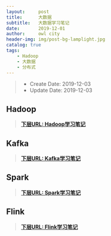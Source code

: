 ```yaml
---
layout:     post
title:      大数据
subtitle:   大数据学习笔记
date:       2019-12-01
author:     owl city
header-img: img/post-bg-lamplight.jpg
catalog: true
tags:
    - Hadoop
    - 大数据
    - 分布式
---
```


> - Create Date: 2019-12-03
> - Update Date: 2019-12-03

## Hadoop

> **[下层URL: Hadoop学习笔记](http://owlcity.top/2015/12/01/SubBigData-Hadoop/)**

## Kafka

> **[下层URL: Kafka学习笔记](http://owlcity.top/2015/01/02/SubBigData-Kafka/)**

## Spark

> **[下层URL: Spark学习笔记](http://owlcity.top/2015/12/03/SubBigData-Spark/)**

## Flink

> **[下层URL: Flink学习笔记](http://owlcity.top/2021/07/28/SubBigData-Flink/)**
